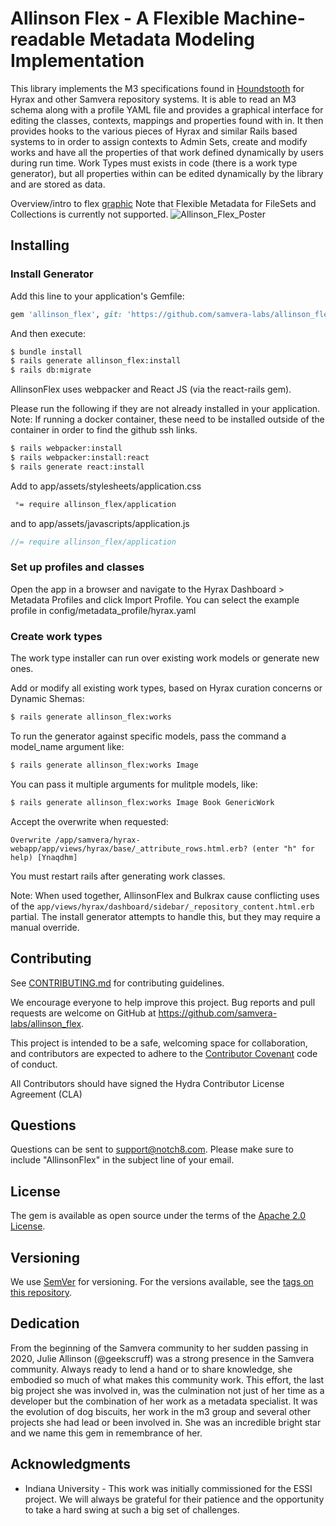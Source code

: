 # Allinson Flex - A Flexible Machine-readable Metadata Modeling Implementation

This library implements the M3 specifications found in [Houndstooth](https://github.com/samvera-labs/houndstooth) for Hyrax and other Samvera repository systems. It is able to read an M3 schema along with a profile YAML file and provides a graphical interface for editing the classes, contexts, mappings and properties found with in. It then provides hooks to the various pieces of Hyrax and similar Rails based systems to in order to assign contexts to Admin Sets, create and modify works and have all the properties of that work defined dynamically by users during run time. Work Types must exists in code (there is a work type generator), but all properties within can be edited dynamically by the library and are stored as data.


Overview/intro to flex [graphic](https://repo.samvera.org/concern/images/3a052332-11db-4b4a-9356-ae0291ec096f?locale=en#?c=0&m=0&s=0&cv=0&xywh=-1475%2C0%2C5449%2C1875) Note that Flexible Metadata for FileSets and Collections is currently not supported. 
![Allinson_Flex_Poster](https://user-images.githubusercontent.com/10081604/195655778-2d23cba2-fb81-4da9-8a24-cf66c82b1741.jpg)

## Installing

### Install Generator

Add this line to your application's Gemfile:

```ruby
gem 'allinson_flex', git: 'https://github.com/samvera-labs/allinson_flex.git'
```

And then execute:
```bash
$ bundle install
$ rails generate allinson_flex:install
$ rails db:migrate
```

AllinsonFlex uses webpacker and React JS (via the react-rails gem).

Please run the following if they are not already installed in your application. 
Note: If running a docker container, these need to be installed outside of the container in order to find the github ssh links.

```bash
$ rails webpacker:install
$ rails webpacker:install:react
$ rails generate react:install
```

Add to app/assets/stylesheets/application.css

```css
 *= require allinson_flex/application
```

and to app/assets/javascripts/application.js

```js
//= require allinson_flex/application
```

### Set up profiles and classes

Open the app in a browser and navigate to the Hyrax Dashboard > Metadata Profiles
and click Import Profile. You can select the example profile in config/metadata_profile/hyrax.yaml

### Create work types

The work type installer can run over existing work models or generate new ones. 

Add or modify all existing work types, based on Hyrax curation concerns or Dynamic Shemas:

```bash
$ rails generate allinson_flex:works
```

To run the generator against specific models, pass the command a model_name argument like: 

```bash
$ rails generate allinson_flex:works Image
```

You can pass it multiple arguments for mulitple models, like:

```bash
$ rails generate allinson_flex:works Image Book GenericWork
```

Accept the overwrite when requested: 

```
Overwrite /app/samvera/hyrax-webapp/app/views/hyrax/base/_attribute_rows.html.erb? (enter "h" for help) [Ynaqdhm]
```

You must restart rails after generating work classes.

Note: When used together, AllinsonFlex and Bulkrax cause conflicting uses of the `app/views/hyrax/dashboard/sidebar/_repository_content.html.erb` partial. The install generator attempts to handle this, but they may require a manual override.

## Contributing
See
[CONTRIBUTING.md](https://github.com/samvera-labs/allinson_flex/blob/master/CONTRIBUTING.md)
for contributing guidelines.

We encourage everyone to help improve this project.  Bug reports and pull requests are welcome on GitHub at https://github.com/samvera-labs/allinson_flex.

This project is intended to be a safe, welcoming space for collaboration, and contributors are expected to adhere to the [Contributor Covenant](https://contributor-covenant.org) code of conduct.

All Contributors should have signed the Hydra Contributor License Agreement (CLA)

## Questions
Questions can be sent to support@notch8.com. Please make sure to include "AllinsonFlex" in the subject line of your email.

## License
The gem is available as open source under the terms of the [Apache 2.0 License](https://opensource.org/licenses/Apache-2.0).

## Versioning

We use [SemVer](http://semver.org/) for versioning. For the versions available, see the [tags on this repository](https://github.com/your/project/tags).

## Dedication

From the beginning of the Samvera community to her sudden passing in 2020, Julie Allinson (@geekscruff)
was a strong presence in the Samvera community. Always ready to lend a hand or to share knowledge, she
embodied so much of what makes this community work. This effort, the last big project she was involved
in, was the culmination not just of her time as a developer but the combination of her work as a metadata
specialist. It was the evolution of dog biscuits, her work in the m3 group and several other projects she
had lead or been involved in. She was an incredible bright star and we name this gem in remembrance of
her.

## Acknowledgments

* Indiana University - This work was initially commissioned for the ESSI project. We will always be grateful for their patience and the opportunity to take a hard swing at such a big set of challenges.



